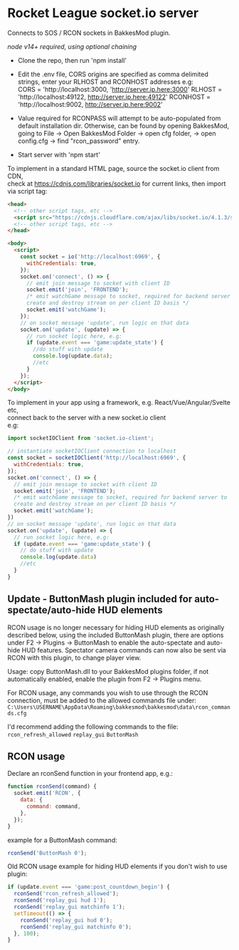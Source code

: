 # Rocket League socket.io server

Connects to SOS / RCON sockets in BakkesMod plugin.

_node v14+ required, using optional chaining_

- Clone the repo, then run 'npm install'

- Edit the .env file, CORS origins are specified as comma delimited strings, enter your RLHOST and RCONHOST addresses
  e.g:  
  CORS = 'http://localhost:3000, 'http://server.ip.here:3000'
  RLHOST = 'http://localhost:49122, http://server.ip.here:49122'
  RCONHOST = 'http://localhost:9002, http://server.ip.here:9002'

- Value required for RCONPASS will attempt to be auto-populated from default installation dir. Otherwise, can be found by opening BakkesMod, going to File -> Open BakkesMod Folder -> open cfg folder, -> open config.cfg -> find "rcon_password" entry.

- Start server with 'npm start'

To implement in a standard HTML page, source the socket.io client from CDN,  
check at https://cdnjs.com/libraries/socket.io for current links, then import via script tag:

```html
<head>
  <!-- other script tags, etc -->
  <script src="https://cdnjs.cloudflare.com/ajax/libs/socket.io/4.1.3/socket.io.min.js"></script>
  <!-- other script tags, etc -->
</head>

<body>
  <script>
    const socket = io('http://localhost:6969', {
      withCredentials: true,
    });
    socket.on('connect', () => {
      // emit join message to socket with client ID
      socket.emit('join', 'FRONTEND');
      /* emit watchGame message to socket, required for backend server to
      create and destroy stream on per client ID basis */
      socket.emit('watchGame');
    });
    // on socket message 'update', run logic on that data
    socket.on('update', (update) => {
      // run socket logic here, e.g:
      if (update.event === 'game:update_state') {
        //do stuff with update
        console.log(update.data);
        //etc
      }
    });
  </script>
</body>
```

To implement in your app using a framework, e.g. React/Vue/Angular/Svelte etc,  
connect back to the server with a new socket.io client  
e.g:

```js
import socketIOClient from 'socket.io-client';

// instantiate socketIOClient connection to localhost
const socket = socketIOClient('http://localhost:6969', {
  withCredentials: true,
});
socket.on('connect', () => {
  // emit join message to socket with client ID
  socket.emit('join', 'FRONTEND');
  /* emit watchGame message to socket, required for backend server to
  create and destroy stream on per client ID basis */
  socket.emit('watchGame');
})
// on socket message 'update', run logic on that data
socket.on('update', (update) => {
  // run socket logic here, e.g:
  if (update.event === 'game:update_state') {
    // do stuff with update
    console.log(update.data)
    //etc
  }
}
```

## Update - ButtonMash plugin included for auto-spectate/auto-hide HUD elements

RCON usage is no longer necessary for hiding HUD elements as originally described below, using the included ButtonMash plugin, there are options under F2 -> Plugins -> ButtonMash to enable the auto-spectate and auto-hide HUD features.
Spectator camera commands can now also be sent via RCON with this plugin, to change player view.

Usage: copy ButtonMash.dll to your BakkesMod plugins folder, if not automatically enabled, enable the plugin from F2 -> Plugins menu.

For RCON usage, any commands you wish to use through the RCON connection, must be added to the allowed commands file under:  
`C:\Users\USERNAME\AppData\Roaming\bakkesmod\bakkesmod\data\rcon_commands.cfg`

I'd recommend adding the following commands to the file:
`rcon_refresh_allowed`
`replay_gui`
`ButtonMash`

## RCON usage

Declare an rconSend function in your frontend app, e.g.:

```js
function rconSend(command) {
  socket.emit('RCON', {
    data: {
      command: command,
    },
  });
}
```

example for a ButtonMash command:

```js
rconSend('ButtonMash 0');
```

Old RCON usage example for hiding HUD elements if you don't wish to use plugin:

```js
if (update.event === 'game:post_countdown_begin') {
  rconSend('rcon_refresh_allowed');
  rconSend('replay_gui hud 1');
  rconSend('replay_gui matchinfo 1');
  setTimeout(() => {
    rconSend('replay_gui hud 0');
    rconSend('replay_gui matchinfo 0');
  }, 100);
}
```

